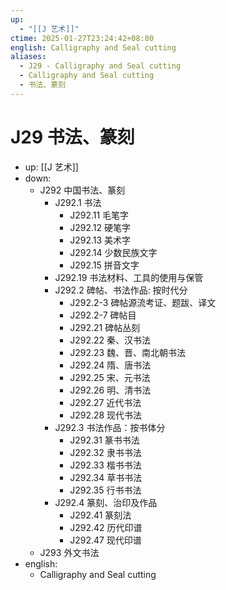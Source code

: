 ```yaml
---
up:
  - "[[J 艺术]]"
ctime: 2025-01-27T23:24:42+08:00
english: Calligraphy and Seal cutting
aliases:
  - J29 - Calligraphy and Seal cutting
  - Calligraphy and Seal cutting
  - 书法、篆刻
---
```


# J29 书法、篆刻

- up: [[J 艺术]]
- down:
	- J292 中国书法、篆刻
		- J292.1 书法
			- J292.11 毛笔字
			- J292.12 硬笔字
			- J292.13 美术字
			- J292.14 少数民族文字
			- J292.15 拼音文字
		- J292.19 书法材料、工具的使用与保管
		- J292.2 碑帖、书法作品: 按时代分
			- J292.2-3 碑帖源流考证、题跋、译文
			- J292.2-7 碑帖目
			- J292.21 碑帖丛刻
			- J292.22 秦、汉书法
			- J292.23 魏、晋、南北朝书法
			- J292.24 隋、唐书法
			- J292.25 宋、元书法
			- J292.26 明、清书法
			- J292.27 近代书法
			- J292.28 现代书法
		- J292.3 书法作品：按书体分
			- J292.31 篆书书法
			- J292.32 隶书书法
			- J292.33 楷书书法
			- J292.34 草书书法
			- J292.35 行书书法
		- J292.4 篆刻、治印及作品
			- J292.41 篆刻法
			- J292.42 历代印谱
			- J292.47 现代印谱
	- J293 外文书法
- english:
	- Calligraphy and Seal cutting
